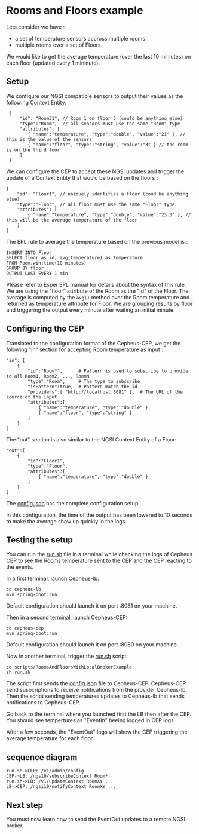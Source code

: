 # Rooms and Floors example

Lets consider we have :
 - a set of temperature sensors accross multiple rooms
 - multiple rooms over a set of Floors

We would like to get the average temperature (over the last 10 miniutes) on each floor (updated every 1 mininute).

## Setup

We configure our NGSI compatible sensors to output their values as the following Context Entity:

     {
         "id": "Room31", // Room 1 on floor 3 (could be anything else)
         "type":"Room",  // all sensors must use the same "Room" type
         "attributes": [
            { "name":"temperature", "type":"double", "value":"21" }, // this is the value of the sensors
            { "name":"floor", "type":"string", "value":"3" } // the room is on the third foor
         ]
     }

We can configure the CEP to accept these NGSI updates and trigger the update of
a Context Entity that would be based on the floors :

    {
        "id": "Floor1", // uniquely identifies a floor (coud be anything else)
        "type":"Floor", // all floor must use the same "Floor" type
        "attributes": [
            { "name":"temperature", "type":"double", "value":"23.3" }, // this will be the average temperature of the floor
        ]
    }

The EPL rule to average the temperature based on the previous model is :

    INSERT INTO Floor
    SELECT floor as id, avg(temperature) as temperature
    FROM Room.win:time(10 minutes)
    GROUP BY floor
    OUTPUT LAST EVERY 1 min

Please refer to Esper EPL manual for details about the syntax of this rule.
We are using the "floor" attribute of the Room as the "id" of the Floor.
The average is computed by the `avg()` method over the Room temperature and returned as temperature attribute for Floor.
We are grouping results by floor and triggering the output every minute after waiting an initial minute.

## Configuring the CEP

Translated to the configuration format of the Cepheus-CEP, we get the folowing "in" section for accepting Room temperature as input :

    "in": [
        {
            "id":"Room*",      # Pattern is used to subscribe to provider to all Room1, Room2, ..., RoomN
            "type":"Room",     # The type to subscribe
            "isPattern":true,  # Pattern match the id
            "providers":[ "http://localhost:8081" ],  # The URL of the source of the input
            "attributes":[
                { "name":"temperature", "type":"double" },
                { "name":"floor", "type":"string" }
            ]
        }
    ]

The "out" section is also similar to the NGSI Context Entity of a Floor:

    "out":[
        {
            "id":"Floor1",
            "type":"Floor",
            "attributes":[
                { "name":"temperature", "type":"double" }
            ]
        }
    ]

The [config.json](config.json) has the complete configuration setup.

In this configuration, the time of the output has been lowered to 10 seconds
to make the average show up quickly in the logs.

## Testing the setup

You can run the [run.sh](run.sh) file in a terminal while checking the logs of Cepheus CEP
to see the Rooms temperature sent to the CEP and the CEP reacting to the events.

In a first terminal, launch Cepheus-lb:

    cd cepheus-lb
    mvn spring-boot:run

Default configuration should launch it on port :8081 on your machine.

Then in a second terminal, launch Cepheus-CEP:

    cd cepheus-cep
    mvn spring-boot:run

Default configuration should launch it on port :8080 on your machine.

Now in another terminal, trigger the [run.sh](run.sh) script:

    cd scripts/RoomsAndFloorsWithLocalBrokerExample
    sh run.sh

The script first sends the [config.json](config.json) file to Cepheus-CEP.
Cepheus-CEP send susbcriptions to receive notifications from the provider Cepheus-lb.
Then the script sending temperatures updates to Cepheus-lb that sends notifications to Cepheus-CEP.

Go back to the terminal where you launched first the LB then after the CEP. You should see tempertures as "EventIn" beeing logged in CEP logs.

After a few seconds, the "EventOut" logs will show the CEP triggering the average temperature for each floor.


## sequence diagram

```sequence
run.sh->CEP: /v1/admin/config
CEP->LB: /ngs10/subscribeContext Room*
run.sh->LB: /v1/updateContext RoomXY ...
LB->CEP: /ngsi10/notifyContext RoomXY ...
```

## Next step

You must now learn how to send the EventOut updates to a remote NGSI broker.
